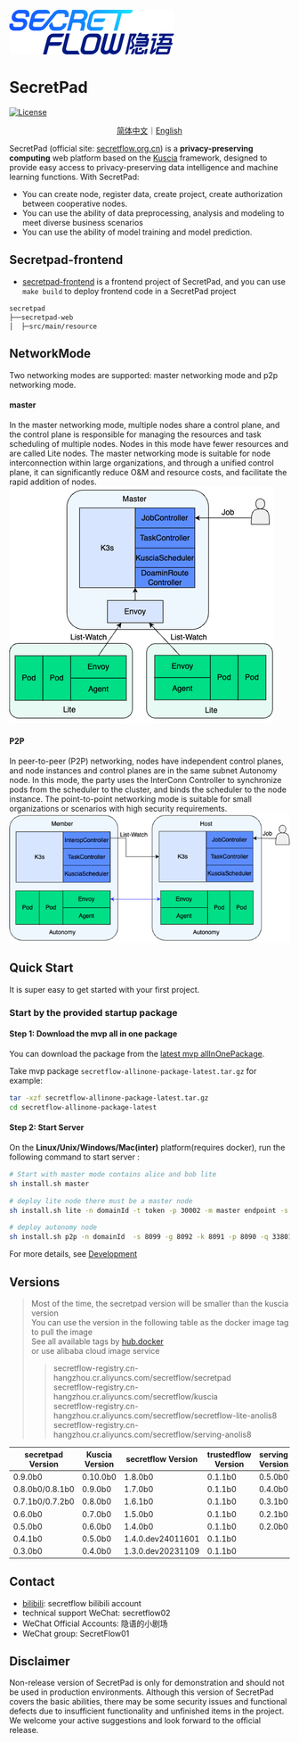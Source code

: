 ![img.png](./docs/imgs/logo.png)

# SecretPad

[![License](https://img.shields.io/badge/license-Apache%202-4EB1BA.svg)](https://www.apache.org/licenses/LICENSE-2.0.html)
<p align="center">
<a href="./README.zh-CN.md">简体中文</a>｜<a href="./README.md">English</a>
</p>

SecretPad (official site: [secretflow.org.cn](https://www.secretflow.org.cn/zh-CN/docs/secretpad/))
is a **privacy-preserving computing** web platform based on
the [Kuscia](https://www.secretflow.org.cn/zh-CN/docs/kuscia/)
framework, designed to provide easy access to privacy-preserving data intelligence and machine learning functions. With
SecretPad:

* You can create node, register data, create project, create authorization between cooperative nodes.
* You can use the ability of data preprocessing, analysis and modeling to meet diverse business scenarios
* You can use the ability of model training and model prediction.

## Secretpad-frontend

* [secretpad-frontend](https://github.com/secretflow/secretpad-frontend)
  is a frontend project of SecretPad, and you can use ```make build``` to deploy frontend code in a SecretPad project

```text
secretpad
├──secretpad-web
│  ├─src/main/resource
```

## NetworkMode

Two networking modes are supported: master networking mode and p2p networking mode.

#### master

In the master networking mode, multiple nodes share a control plane, and the control plane is responsible for
managing the resources and task scheduling of multiple nodes. Nodes in this mode have fewer resources and are called
Lite nodes.
The master networking mode is suitable for node interconnection within large organizations, and through a unified
control plane, it can significantly reduce O&M and resource costs, and facilitate the rapid addition of nodes.
![img.png](./docs/imgs/master.png)

#### P2P

In peer-to-peer (P2P) networking, nodes have independent control planes, and node instances and control planes are in
the same subnet
Autonomy node. In this mode, the party uses the InterConn Controller to synchronize pods from the scheduler to the
cluster, and binds the scheduler to the node instance.
The point-to-point networking mode is suitable for small organizations or scenarios with high security requirements.
![img_1.png](./docs/imgs/p2p.png)

## Quick Start

It is super easy to get started with your first project.

### Start by the provided startup package

#### Step 1: Download the mvp all in one package

You can download the package from the [latest mvp allInOnePackage](https://www.secretflow.org.cn/zh-CN/deployment).

Take mvp package `secretflow-allinone-package-latest.tar.gz` for example:

```sh
tar -xzf secretflow-allinone-package-latest.tar.gz
cd secretflow-allinone-package-latest
```

#### Step 2: Start Server

On the **Linux/Unix/Windows/Mac(inter)** platform(requires docker), run the following command to start
server :

```sh
# Start with master mode contains alice and bob lite
sh install.sh master
```

```sh
# deploy lite node there must be a master node
sh install.sh lite -n domainId -t token -p 30002 -m master endpoint -s 8089 -k 40812 -g 40813 -q 23801
```

```sh
# deploy autonomy node
sh install.sh p2p -n domainId  -s 8099 -g 8092 -k 8091 -p 8090 -q 33801
```

For more details, see [Development](./docs/deployment_experience/v0.6.0b0/deploy_secretpad.md)

## Versions

> Most of the time, the secretpad version will be smaller than the kuscia version<br>
> You can use the version in the following table as the docker image tag to pull the image<br>
> See all available tags by [hub.docker](https://hub.docker.com/r/secretflow/secretflow-lite-anolis8/tags)<br>
> or use alibaba cloud image service <br>
> > secretflow-registry.cn-hangzhou.cr.aliyuncs.com/secretflow/secretpad<br>
> > secretflow-registry.cn-hangzhou.cr.aliyuncs.com/secretflow/kuscia<br>
> > secretflow-registry.cn-hangzhou.cr.aliyuncs.com/secretflow/secretflow-lite-anolis8<br>
> > secretflow-registry.cn-hangzhou.cr.aliyuncs.com/secretflow/serving-anolis8<br>

| secretpad Version | Kuscia Version | secretflow Version | trustedflow Version | serving Version |
|-------------------|----------------|--------------------|---------------------|-----------------|
| 0.9.0b0           | 0.10.0b0       | 1.8.0b0            | 0.1.1b0             | 0.5.0b0         |
| 0.8.0b0/0.8.1b0   | 0.9.0b0        | 1.7.0b0            | 0.1.1b0             | 0.4.0b0         |
| 0.7.1b0/0.7.2b0   | 0.8.0b0        | 1.6.1b0            | 0.1.1b0             | 0.3.1b0         |
| 0.6.0b0           | 0.7.0b0        | 1.5.0b0            | 0.1.1b0             | 0.2.1b0         |
| 0.5.0b0           | 0.6.0b0        | 1.4.0b0            | 0.1.1b0             | 0.2.0b0         |
| 0.4.1b0           | 0.5.0b0        | 1.4.0.dev24011601  | 0.1.1b0             |                 |
| 0.3.0b0           | 0.4.0b0        | 1.3.0.dev20231109  | 0.1.1b0             |                 |

## Contact

* [bilibili](https://space.bilibili.com/2073575923): secretflow bilibili account
* technical support WeChat: secretflow02
* WeChat Official Accounts: 隐语的小剧场
* WeChat group: SecretFlow01

## Disclaimer

Non-release version of SecretPad is only for demonstration and should not be used in production environments.
Although this version of SecretPad covers the basic abilities, there may be some security issues and functional defects
due to insufficient functionality and unfinished items in the project.
We welcome your active suggestions and look forward to the official release.